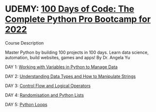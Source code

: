 # UDEMY: [100 Days of Code: The Complete Python Pro Bootcamp for 2022](https://www.udemy.com/course/100-days-of-code/)
Course Description 

Master Python by building 100 projects in 100 days. Learn data science, automation, build websites, games and apps! By Dr. Angela Yu

DAY 1: [Working with Variables in Python to Manage Data](https://github.com/snurliza/Udemy-100DaysOfPython/tree/main/Day%201)

DAY 2: [Understanding Data Types and How to Manipulate Strings](https://github.com/snurliza/Udemy-100DaysOfPython/tree/main/Day%202)

DAY 3: [Control Flow and Logical Operators](https://github.com/snurliza/Udemy-100DaysOfPython/tree/main/Day%203)

DAY 4: [Randomisation and Python Lists ](https://github.com/snurliza/Udemy-100DaysOfPython/tree/main/Day%204)

DAY 5: [Python Loops](https://github.com/snurliza/Udemy-100DaysOfPython/tree/main/Day%205)
